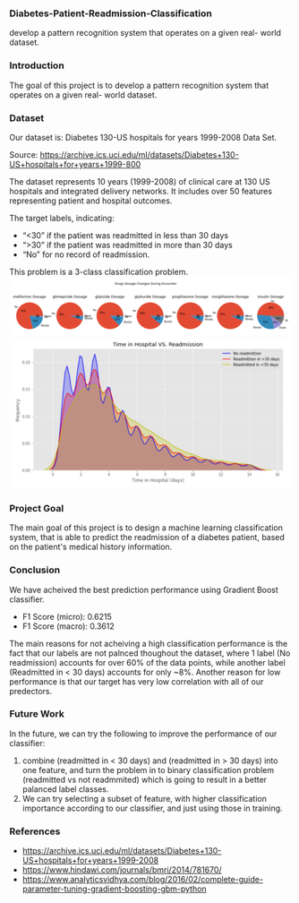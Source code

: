 ### Diabetes-Patient-Readmission-Classification
develop a pattern recognition system that operates on a given real- world dataset. 

### Introduction
The goal of this project is to develop a pattern recognition system that operates on a given real-
world dataset.

### Dataset
Our dataset is: Diabetes 130-US hospitals for years 1999-2008 Data Set.

Source:
https://archive.ics.uci.edu/ml/datasets/Diabetes+130-US+hospitals+for+years+1999-800

The dataset represents 10 years (1999-2008) of clinical care at 130 US hospitals and integrated
delivery networks. It includes over 50 features representing patient and hospital outcomes. 

The target labels, indicating: 
* “<30” if the patient was readmitted in less than 30 days 
* “>30” if the patient was readmitted in more than 30 days 
* “No” for no record of readmission.

This problem is a 3-class classification problem.
![](diabetes_drugs.png)
![](diabetes_TimeInHospital.png)

### Project Goal
The main goal of this project is to design a machine learning classification system, that is able to predict the readmission of a diabetes patient, based on the patient's medical history information.

### Conclusion
We have acheived the best prediction performance using Gradient Boost classifier.
* F1 Score (micro): 0.6215
* F1 Score (macro): 0.3612

The main reasons for not acheiving a high classification performance is the fact that our labels are not palnced thoughout
the dataset, where 1 label (No readmission) accounts for over 60% of the data points, while another
label (Readmitted in < 30 days) accounts for only ~8%. Another reason for low performance is
that our target has very low correlation with all of our predectors.

### Future Work 
In the future, we can try the following to improve the performance of our classifier:
1. combine (readmitted in < 30 days) and (readmitted in > 30 days) into one feature, and turn
the problem in to binary classification problem (readmitted vs not readmmited) which is going to
result in a better palanced label classes. 
2. We can try selecting a subset of feature, with higher
classification importance according to our classifier, and just using those in training.

### References
* https://archive.ics.uci.edu/ml/datasets/Diabetes+130-US+hospitals+for+years+1999-2008
* https://www.hindawi.com/journals/bmri/2014/781670/
* https://www.analyticsvidhya.com/blog/2016/02/complete-guide-parameter-tuning-gradient-boosting-gbm-python
